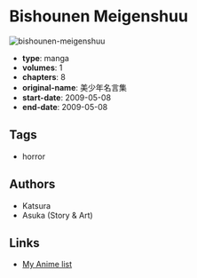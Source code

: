 # Bishounen Meigenshuu

![bishounen-meigenshuu](https://cdn.myanimelist.net/images/manga/1/128067.jpg)

-   **type**: manga
-   **volumes**: 1
-   **chapters**: 8
-   **original-name**: 美少年名言集
-   **start-date**: 2009-05-08
-   **end-date**: 2009-05-08

## Tags

-   horror

## Authors

-   Katsura
-   Asuka (Story & Art)

## Links

-   [My Anime list](https://myanimelist.net/manga/73849/Bishounen_Meigenshuu)
